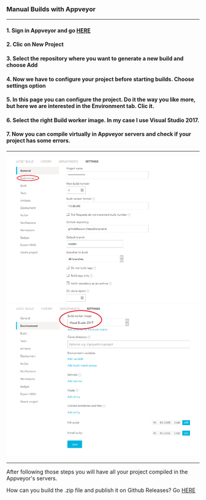 ### Manual Builds with Appveyor

---

#### 1. Sign in Appveyor and go [HERE](https://ci.appveyor.com/projects)
#### 2. Clic on New Project
#### 3. Select the repository where you want to generate a new build and choose Add
#### 4. Now we have to configure your project before starting builds. Choose settings option
#### 5. In this page you can configure the project. Do it the way you like more, but here we are interested in the Environment tab. Clic it.
#### 6. Select the right Build worker image. In my case I use Visual Studio 2017.
#### 7. Now you can compile virtually in Appveyor servers and check if your project has some errors.

---

![Environment](https://github.com/Jony635/Automated-Builds-with-Appveyor/blob/master/docs/images/environmentcircled.png?raw=true)
![Build Worker Image](https://github.com/Jony635/Automated-Builds-with-Appveyor/blob/master/docs/images/buildworkerimage2.png?raw=true)

---

After following those steps you will have all your project compiled in the Appveyor's servers. 

How can you build the .zip file and publish it on Github Releases? Go [HERE](https://jony635.github.io/Automated-Builds-with-Appveyor/publishing_files)
